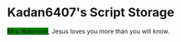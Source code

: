 # Kadan6407's Script Storage
<span style="background-color:green">Mrs. Robinson</span>, Jesus loves you more than you will know.
